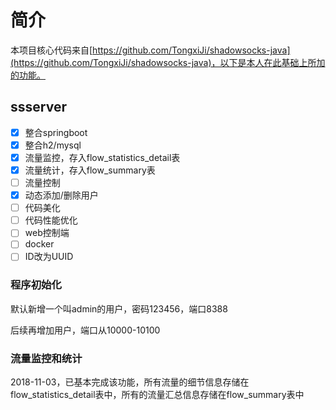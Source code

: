 # 简介
本项目核心代码来自[https://github.com/TongxiJi/shadowsocks-java](https://github.com/TongxiJi/shadowsocks-java)，以下是本人在此基础上所加的功能。

## ssserver

- [x] 整合springboot
- [x] 整合h2/mysql
- [x] 流量监控，存入flow_statistics_detail表
- [x] 流量统计，存入flow_summary表
- [ ] 流量控制
- [x] 动态添加/删除用户
- [ ] 代码美化
- [ ] 代码性能优化
- [ ] web控制端
- [ ] docker
- [ ] ID改为UUID

### 程序初始化
默认新增一个叫admin的用户，密码123456，端口8388

后续再增加用户，端口从10000-10100

### 流量监控和统计
2018-11-03，已基本完成该功能，所有流量的细节信息存储在flow_statistics_detail表中，所有的流量汇总信息存储在flow_summary表中
